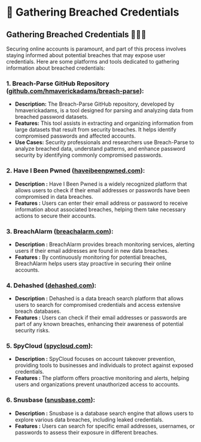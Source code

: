 # 🍋 Gathering Breached Credentials

## Gathering Breached Credentials 🕵️‍♂️🔐

Securing online accounts is paramount, and part of this process involves staying informed about potential breaches that may expose user credentials. Here are some platforms and tools dedicated to gathering information about breached credentials:



### **1. Breach-Parse GitHub Repository (**[**github.com/hmaverickadams/breach-parse**](http://github.com/hmaverickadams/breach-parse)**):**

* **Description:** The Breach-Parse GitHub repository, developed by hmaverickadams, is a tool designed for parsing and analyzing data from breached password datasets.
* **Features:** This tool assists in extracting and organizing information from large datasets that result from security breaches. It helps identify compromised passwords and affected accounts.
* **Use Cases:** Security professionals and researchers use Breach-Parse to analyze breached data, understand patterns, and enhance password security by identifying commonly compromised passwords.

### 2. **Have I Been Pwned (**[**haveibeenpwned.com**](https://haveibeenpwned.com/)**):**

* **Description :** Have I Been Pwned is a widely recognized platform that allows users to check if their email addresses or passwords have been compromised in data breaches.
* **Features :** Users can enter their email address or password to receive information about associated breaches, helping them take necessary actions to secure their accounts.

### 3. **BreachAlarm (**[**breachalarm.com**](https://www.breachalarm.com/)**):**

* **Description :** BreachAlarm provides breach monitoring services, alerting users if their email addresses are found in new data breaches.
* **Features :** By continuously monitoring for potential breaches, BreachAlarm helps users stay proactive in securing their online accounts.

### 4. **Dehashed (**[**dehashed.com**](https://dehashed.com/)**):**

* **Description :** Dehashed is a data breach search platform that allows users to search for compromised credentials and access extensive breach databases.
* **Features :** Users can check if their email addresses or passwords are part of any known breaches, enhancing their awareness of potential security risks.

### 5. **SpyCloud (**[**spycloud.com**](https://spycloud.com/)**):**

* **Description :** SpyCloud focuses on account takeover prevention, providing tools to businesses and individuals to protect against exposed credentials.
* **Features :** The platform offers proactive monitoring and alerts, helping users and organizations prevent unauthorized access to accounts.

### 6. **Snusbase (**[**snusbase.com**](https://snusbase.com/)**):**

* **Description :** Snusbase is a database search engine that allows users to explore various data breaches, including leaked credentials.
* **Features :** Users can search for specific email addresses, usernames, or passwords to assess their exposure in different breaches.
